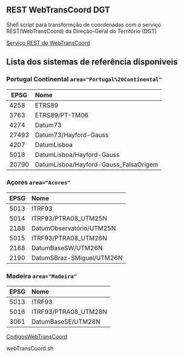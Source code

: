 ## REST WebTransCoord DGT
Shell script para transformção de coordenadas com o serviço REST(WebTransCoord) da Direção-Geral do Território (DGT)

[Serviço REST do WebTransCoord](https://www.dgterritorio.gov.pt/geodesia/transformacao-coordenadas/Web-TransCoord)




## Lista dos sistemas de referência disponiveis
### Portugal Continental `area="Portugal%20Continental"`
|EPSG|Nome|
|----|:---|
|4258|ETRS89|
|3763|ETRS89/PT-TM06|
|4274|Datum73|
|27493|Datum73/Hayford-Gauss|
|4207|DatumLisboa|
|5018|DatumLisboa/Hayford-Gauss|
|20790|DatumLisboa/Hayford-Gauss_FalsaOrigem|

### Açores `area="Acores"`
|EPSG|Nome|
|----|:---|
|5013|ITRF93|
|5014|ITRF93/PTRA08_UTM25N|
|2188|DatumObservatório/UTM25N|
|5015|ITRF93/PTRA08_UTM26N|
|2188|DatumBaseSW/UTM26N|
|2190|DatumSBraz-SMiguel/UTM26N|

### Madeira `area="Madeira"`
|EPSG|Nome|
|----|:---|
|5013|ITRF93|
|5016|ITRF93/PTRA08_UTM28N|
|3061|DatumBaseSE/UTM28N|

[CodigosWebTransCoord](https://www.dgterritorio.gov.pt/sites/default/files/ficheiros-geodesia/CodigosWebTransCoord.pdf)

webTransCoord.sh
